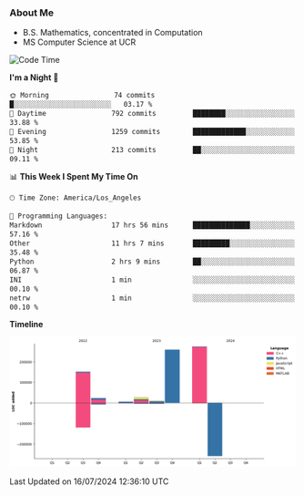 ### About Me

- B.S. Mathematics, concentrated in Computation
- MS Computer Science at UCR



<!--START_SECTION:waka-->
![Code Time](http://img.shields.io/badge/Code%20Time-287%20hrs%204%20mins-blue)

**I'm a Night 🦉** 

```text
🌞 Morning                74 commits          █░░░░░░░░░░░░░░░░░░░░░░░░   03.17 % 
🌆 Daytime                792 commits         ████████░░░░░░░░░░░░░░░░░   33.88 % 
🌃 Evening                1259 commits        █████████████░░░░░░░░░░░░   53.85 % 
🌙 Night                  213 commits         ██░░░░░░░░░░░░░░░░░░░░░░░   09.11 % 
```


📊 **This Week I Spent My Time On** 

```text
🕑︎ Time Zone: America/Los_Angeles

💬 Programming Languages: 
Markdown                 17 hrs 56 mins      ██████████████░░░░░░░░░░░   57.16 % 
Other                    11 hrs 7 mins       █████████░░░░░░░░░░░░░░░░   35.48 % 
Python                   2 hrs 9 mins        ██░░░░░░░░░░░░░░░░░░░░░░░   06.87 % 
INI                      1 min               ░░░░░░░░░░░░░░░░░░░░░░░░░   00.10 % 
netrw                    1 min               ░░░░░░░░░░░░░░░░░░░░░░░░░   00.10 % 
```

**Timeline**

![Lines of Code chart](https://raw.githubusercontent.com/nickocruzm/nickocruzm/main/assets/bar_graph.png)


 Last Updated on 16/07/2024 12:36:10 UTC
<!--END_SECTION:waka-->
